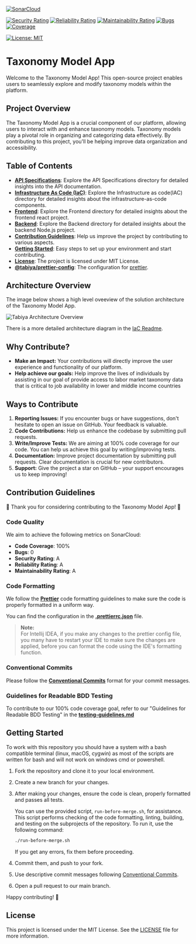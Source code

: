 [![SonarCloud](https://sonarcloud.io/images/project_badges/sonarcloud-white.svg)](https://sonarcloud.io/summary/new_code?id=tabiya-tech_taxonomy-model-application)

[![Security Rating](https://sonarcloud.io/api/project_badges/measure?project=tabiya-tech_taxonomy-model-application&metric=security_rating)](https://sonarcloud.io/summary/new_code?id=tabiya-tech_taxonomy-model-application)
[![Reliability Rating](https://sonarcloud.io/api/project_badges/measure?project=tabiya-tech_taxonomy-model-application&metric=reliability_rating)](https://sonarcloud.io/summary/new_code?id=tabiya-tech_taxonomy-model-application)
[![Maintainability Rating](https://sonarcloud.io/api/project_badges/measure?project=tabiya-tech_taxonomy-model-application&metric=sqale_rating)](https://sonarcloud.io/summary/new_code?id=tabiya-tech_taxonomy-model-application)
[![Bugs](https://sonarcloud.io/api/project_badges/measure?project=tabiya-tech_taxonomy-model-application&metric=bugs)](https://sonarcloud.io/summary/new_code?id=tabiya-tech_taxonomy-model-application)
[![Coverage](https://sonarcloud.io/api/project_badges/measure?project=tabiya-tech_taxonomy-model-application&metric=coverage)](https://sonarcloud.io/summary/new_code?id=tabiya-tech_taxonomy-model-application)

[![License: MIT](https://img.shields.io/badge/License-MIT-yellow.svg)](https://opensource.org/licenses/MIT)


# Taxonomy Model App

Welcome to the Taxonomy Model App! This open-source project enables users to seamlessly explore and modify taxonomy models within the platform.

## Project Overview

The Taxonomy Model App is a crucial component of our platform, allowing users to interact with and enhance taxonomy models. Taxonomy models play a pivotal role in organizing and categorizing data effectively. By contributing to this project, you'll be helping improve data organization and accessibility.

## Table of Contents

- **[API Specifications](api-specifications)**: Explore the API Specifications directory for detailed insights into the API documentation.
- **[Infrastructure As Code (IaC)](iac)**: Explore the Infrastructure as code(IAC) directory for detailed insights about the infrastructure-as-code components.
- **[Frontend](frontend)**: Explore the Frontend directory for detailed insights about the frontend react project.
- **[Backend](backend)**: Explore the Backend directory for detailed insights about the backend Node.js project.
- **[Contribution Guidelines](#contribution-guidelines)**: Help us improve the project by contributing to various aspects.
- **[Getting Started](#getting-started)**: Easy steps to set up your environment and start contributing.
- **[License](#license)**: The project is licensed under MIT License.
- **[@tabiya/prettier-config](%40tabiya%2Fprettier-config)**: The configuration for [prettier](#code-formatting).
## Architecture Overview
The image below shows a high level oveeview of the solution architecture of the Taxonomy Model App.

![Tabiya Architecture Overview](https://lucid.app/publicSegments/view/7dc82517-6cc1-4920-9eb0-b1c8f8f8b807/image.png)

There is a more detailed architecture diagram in the [IaC Readme](iac/README.md).

## Why Contribute?

- **Make an Impact:** Your contributions will directly improve the user experience and functionality of our platform.
- **Help achieve our goals:** Help improve the lives of individuals by assisting in our goal of provide access to labor market taxonomy data that is critical to job availability in lower and middle income countries

## Ways to Contribute

1. **Reporting Issues:** If you encounter bugs or have suggestions, don't hesitate to open an issue on GitHub. Your feedback is valuable.
2. **Code Contributions:** Help us enhance the codebase by submitting pull requests. 
3. **Write/Improve Tests:** We are aiming at 100% code coverage for our code. You can help us achieve this goal by writing/improving tests.
4. **Documentation:** Improve project documentation by submitting pull requests. Clear documentation is crucial for new contributors.
5. **Support:** Give the project a star on GitHub – your support encourages us to keep improving!

## Contribution Guidelines

🎉 Thank you for considering contributing to the Taxonomy Model App! 🎉

### Code Quality

We aim to achieve the following metrics on SonarCloud:

- **Code Coverage**: 100%
- **Bugs**: 0
- **Security Rating**: A
- **Reliability Rating**: A
- **Maintainability Rating**: A

### **Code Formatting**

We follow the **[Prettier](https://prettier.io/)** code formatting guidelines to make sure the code is properly formatted in a uniform way.

You can find the configuration in the **[.prettierrc.json](@tabiya/prettier-config/.prettierrc.json)** file.

> **Note:**  
For Intellij IDEA, if you make any changes to the prettier config file, you many have to restart your IDE to make sure the changes are applied, before you can format the code using the IDE's formatting function.

### **Conventional Commits**

Please follow the **[Conventional Commits](https://www.conventionalcommits.org/)** format for your commit messages.

### **Guidelines for Readable BDD Testing**

To contribute to our 100% code coverage goal, refer to our "Guidelines for Readable BDD Testing" in the **[testing-guidelines.md](testing-guidelines.md)**

## Getting Started
To work with this repository you should have a system with a bash compatible terminal (linux, macOS, cygwin) as most of the scripts are written for bash and will not work on windows cmd or powershell. 

1. Fork the repository and clone it to your local environment.

2. Create a new branch for your changes.

3. After making your changes, ensure the code is clean, properly formatted and passes all tests.

    You can use the provided script, `run-before-merge.sh`, for assistance. This script performs checking of the code formatting, linting, building, and testing on the subprojects of the repository. To run it, use the following command:
    
    ```bash
    ./run-before-merge.sh
    ```
   
   If you get any errors, fix them before proceeding.

4. Commit them, and push to your fork.

5. Use descriptive commit messages following [Conventional Commits](https://www.conventionalcommits.org/en/v1.0.0/).

6. Open a pull request to our main branch.

Happy contributing! 🚀

## License

This project is licensed under the MIT License. See the [LICENSE](LICENSE) file for more information.


